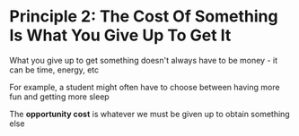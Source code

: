 # Principle 2: The Cost Of Something Is What You Give Up To Get It

What you give up to get something doesn't always have to be money - it can be time, energy, etc

For example, a student might often have to choose between having more fun and getting more sleep

The **opportunity cost** is whatever we must be given up to obtain something else
